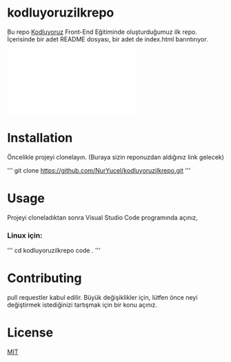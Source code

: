 # kodluyoruzilkrepo
Bu repo [Kodluyoruz](https://www.kodluyoruz.org/) Front-End Eğitiminde oluşturduğumuz ilk repo. İçerisinde bir adet README dosyası, bir adet de index.html barıntırıyor.

![](file:///C:/Users/se7en/OneDrive/Desktop/repos.htm)

# Installation
Öncelikle projeyi clonelayın. (Buraya sizin reponuzdan aldığınız link gelecek)

'''
git clone https://github.com/NurYucel/kodluyoruzilkrepo.git
'''

# Usage
Projeyi cloneladıktan sonra Visual Studio Code programında açınız,

### Linux için:
'''
cd kodluyoruzilkrepo
code .
'''

# Contributing

pull requestler kabul edilir. Büyük değişiklikler için, lütfen önce neyi değiştirmek istediğinizi tartışmak için bir konu açınız.

# License

[MIT](https://choosealicense.com/licenses/mit/)

